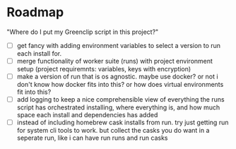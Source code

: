 # Roadmap

"Where do I put my Greenclip script in this project?"

- [ ] get fancy with adding environment variables to select a version to run each install for. 
- [ ] merge functionality of worker suite (runs) with project environment setup (project requiremnts: variables, keys with encryption) 
- [ ] make a version of run that is os agnostic. maybe use docker? or not i don't know how docker fits into this? or how does virtual environments fit into this?
- [ ] add logging to keep a nice comprehensible view of everything the runs script has orchestrated installing, where everything is, and how much space each install and dependencies has added
- [ ] instead of including homebrew cask installs from run. try just getting run for system cli tools to work. but collect the casks you do want in a seperate run, like i can have run runs and run casks